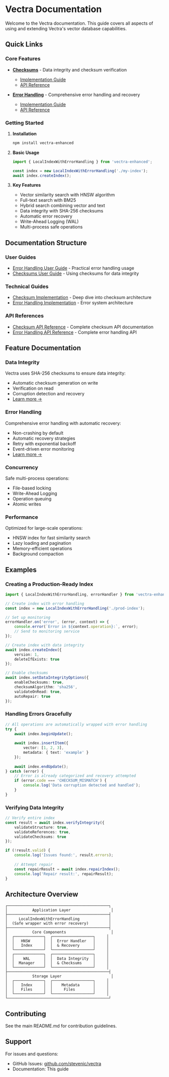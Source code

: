# Vectra Documentation

Welcome to the Vectra documentation. This guide covers all aspects of using and extending Vectra's vector database capabilities.

## Quick Links

### Core Features

- **[Checksums](CHECKSUMS.md)** - Data integrity and checksum verification
  - [Implementation Guide](CHECKSUM_IMPLEMENTATION.md)
  - [API Reference](CHECKSUM_API_REFERENCE.md)

- **[Error Handling](ERROR_HANDLING.md)** - Comprehensive error handling and recovery
  - [Implementation Guide](ERROR_HANDLING_IMPLEMENTATION.md)
  - [API Reference](ERROR_HANDLING_API_REFERENCE.md)

### Getting Started

1. **Installation**
   ```bash
   npm install vectra-enhanced
   ```

2. **Basic Usage**
   ```typescript
   import { LocalIndexWithErrorHandling } from 'vectra-enhanced';
   
   const index = new LocalIndexWithErrorHandling('./my-index');
   await index.createIndex();
   ```

3. **Key Features**
   - Vector similarity search with HNSW algorithm
   - Full-text search with BM25
   - Hybrid search combining vector and text
   - Data integrity with SHA-256 checksums
   - Automatic error recovery
   - Write-Ahead Logging (WAL)
   - Multi-process safe operations

## Documentation Structure

### User Guides
- [Error Handling User Guide](ERROR_HANDLING.md) - Practical error handling usage
- [Checksums User Guide](CHECKSUMS.md) - Using checksums for data integrity

### Technical Guides
- [Checksum Implementation](CHECKSUM_IMPLEMENTATION.md) - Deep dive into checksum architecture
- [Error Handling Implementation](ERROR_HANDLING_IMPLEMENTATION.md) - Error system architecture

### API References
- [Checksum API Reference](CHECKSUM_API_REFERENCE.md) - Complete checksum API documentation
- [Error Handling API Reference](ERROR_HANDLING_API_REFERENCE.md) - Complete error handling API

## Feature Documentation

### Data Integrity
Vectra uses SHA-256 checksums to ensure data integrity:
- Automatic checksum generation on write
- Verification on read
- Corruption detection and recovery
- [Learn more →](CHECKSUMS.md)

### Error Handling
Comprehensive error handling with automatic recovery:
- Non-crashing by default
- Automatic recovery strategies
- Retry with exponential backoff
- Event-driven error monitoring
- [Learn more →](ERROR_HANDLING.md)

### Concurrency
Safe multi-process operations:
- File-based locking
- Write-Ahead Logging
- Operation queuing
- Atomic writes

### Performance
Optimized for large-scale operations:
- HNSW index for fast similarity search
- Lazy loading and pagination
- Memory-efficient operations
- Background compaction

## Examples

### Creating a Production-Ready Index

```typescript
import { LocalIndexWithErrorHandling, errorHandler } from 'vectra-enhanced';

// Create index with error handling
const index = new LocalIndexWithErrorHandling('./prod-index');

// Set up monitoring
errorHandler.on('error', (error, context) => {
    console.error(`Error in ${context.operation}:`, error);
    // Send to monitoring service
});

// Create index with data integrity
await index.createIndex({
    version: 1,
    deleteIfExists: true
});

// Enable checksums
await index.setDataIntegrityOptions({
    enableChecksums: true,
    checksumAlgorithm: 'sha256',
    validateOnRead: true,
    autoRepair: true
});
```

### Handling Errors Gracefully

```typescript
// All operations are automatically wrapped with error handling
try {
    await index.beginUpdate();
    
    await index.insertItem({
        vector: [1, 2, 3],
        metadata: { text: 'example' }
    });
    
    await index.endUpdate();
} catch (error) {
    // Error is already categorized and recovery attempted
    if (error.code === 'CHECKSUM_MISMATCH') {
        console.log('Data corruption detected and handled');
    }
}
```

### Verifying Data Integrity

```typescript
// Verify entire index
const result = await index.verifyIntegrity({
    validateStructure: true,
    validateReferences: true,
    validateChecksums: true
});

if (!result.valid) {
    console.log('Issues found:', result.errors);
    
    // Attempt repair
    const repairResult = await index.repairIndex();
    console.log('Repair result:', repairResult);
}
```

## Architecture Overview

```
┌─────────────────────────────────────────────┐
│           Application Layer                  │
├─────────────────────────────────────────────┤
│     LocalIndexWithErrorHandling             │
│  (Safe wrapper with error recovery)         │
├─────────────────────────────────────────────┤
│           Core Components                    │
│  ┌─────────────┐  ┌──────────────────┐     │
│  │   HNSW      │  │  Error Handler   │     │
│  │   Index     │  │  & Recovery      │     │
│  └─────────────┘  └──────────────────┘     │
│  ┌─────────────┐  ┌──────────────────┐     │
│  │    WAL      │  │  Data Integrity  │     │
│  │  Manager    │  │  & Checksums     │     │
│  └─────────────┘  └──────────────────┘     │
├─────────────────────────────────────────────┤
│           Storage Layer                      │
│  ┌─────────────┐  ┌──────────────────┐     │
│  │   Index     │  │    Metadata      │     │
│  │   Files     │  │     Files        │     │
│  └─────────────┘  └──────────────────┘     │
└─────────────────────────────────────────────┘
```

## Contributing

See the main README.md for contribution guidelines.

## Support

For issues and questions:
- GitHub Issues: [github.com/stevenic/vectra](https://github.com/stevenic/vectra)
- Documentation: This guide